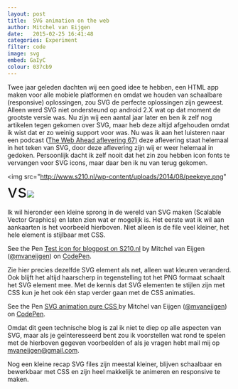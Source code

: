 ```yaml
---
layout: post
title:  SVG animation on the web
author: Mitchel van Eijgen
date:   2015-02-25 16:41:48
categories: Experiment
filter: code
image: svg
embed: GaIyC
colour: 037cb9
---
```


Twee jaar geleden dachten wij een goed idee te hebben, een HTML app maken voor alle mobiele platformen en omdat we houden van schaalbare (responsive) oplossingen, zou SVG de perfecte oplossingen zijn geweest. Alleen werd SVG niet ondersteund op android 2.X wat op dat moment de grootste versie was. Nu zijn wij een aantal jaar later en ben ik zelf nog artikelen tegen gekomen over SVG, maar heb deze altijd afgehouden omdat ik wist dat er zo weinig support voor was. Nu was ik aan het luisteren naar een podcast (<a href="http://5by5.tv/webahead/67">The Web Ahead aflevering 67)</a> deze aflevering staat helemaal in het teken van SVG, door deze aflevering zijn wij er weer helemaal in gedoken. Persoonlijk dacht ik zelf nooit dat het zin zou hebben icon fonts te vervangen voor SVG icons, maar daar ben ik nu van terug gekomen.

<!--more-->

<img src="http://www.s210.nl/wp-content/uploads/2014/08/peekeye.png" <span style="font-size: 40px;">vs</span><img src="http://www.s210.nl/wp-content/uploads/2014/08/peekeye.svg">


Ik wil hieronder een kleine sprong in de wereld van SVG maken (Scalable Vector Graphics) en laten zien wat er mogelijk is. Het eerste wat ik wil aan aankaarten is het voorbeeld hierboven. Niet alleen is de file veel kleiner, het hele element is stijlbaar met CSS.

<p data-height="268" data-theme-id="0" data-slug-hash="pfoil" data-default-tab="result" data-user="mvaneijgen" class='codepen'>See the Pen <a href='http://codepen.io/mvaneijgen/pen/pfoil/'>Test icon for blogpost on S210.nl</a> by Mitchel van Eijgen (<a href='http://codepen.io/mvaneijgen'>@mvaneijgen</a>) on <a href='http://codepen.io'>CodePen</a>.</p>
<script async src="//assets.codepen.io/assets/embed/ei.js"></script>

Zie hier precies dezelfde SVG element als net, alleen wat kleuren veranderd. Ook blijft het altijd haarscherp in tegenstelling tot het PNG formaat schaalt het SVG element mee. Met de kennis dat SVG elementen te stijlen zijn met CSS kun je het ook één stap verder gaan met de CSS animaties.

<p data-height="268" data-theme-id="0" data-slug-hash="GaIyC" data-default-tab="result" data-user="mvaneijgen" class='codepen'>See the Pen <a href='http://codepen.io/mvaneijgen/pen/GaIyC/'>SVG animation pure CSS </a> by Mitchel van Eijgen (<a href='http://codepen.io/mvaneijgen'>@mvaneijgen</a>) on <a href='http://codepen.io'>CodePen</a>.</p>
<script async src="//assets.codepen.io/assets/embed/ei.js"></script>

Omdat dit geen technische blog is zal ik niet te diep op alle aspecten van SVG, maar als je geïnteresseerd bent zou ik voorstellen wat rond te spelen met de hierboven gegeven voorbeelden of als je vragen hebt mail mij op mvaneijgen@gmail.com.

Nog een kleine recap SVG files zijn meestal kleiner, blijven schaalbaar en bewerkbaar met CSS en zijn heel makkelijk te animeren en responsive te maken.
